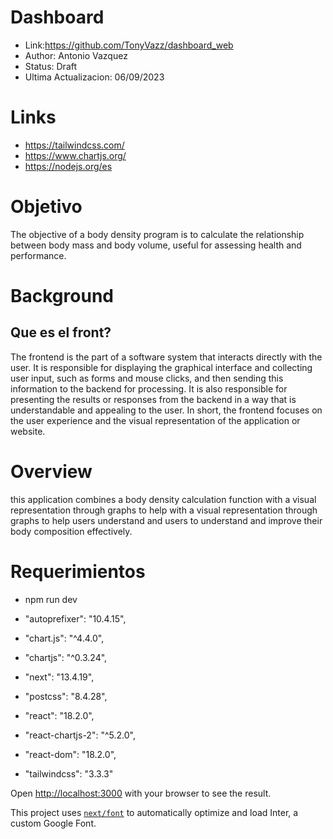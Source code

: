 # Dashboard
- Link:https://github.com/TonyVazz/dashboard_web
- Author: Antonio Vazquez
- Status: Draft 
- Ultima Actualizacion: 06/09/2023

# Links
- https://tailwindcss.com/
- https://www.chartjs.org/
- https://nodejs.org/es

# Objetivo
The objective of a body density program is to calculate the relationship between body mass and body volume, useful for assessing health and performance.


# Background
## Que es el front?
The frontend is the part of a software system that interacts directly with the user. It is responsible for displaying the graphical interface and collecting user input, such as forms and mouse clicks, and then sending this information to the backend for processing. It is also responsible for presenting the results or responses from the backend in a way that is understandable and appealing to the user. In short, the frontend focuses on the user experience and the visual representation of the application or website.

# Overview
this application combines a body density calculation function with a visual representation through graphs to help with a visual representation through graphs to help users understand and users to understand and improve their body composition effectively. 

# Requerimientos 
- npm run dev

-    "autoprefixer": "10.4.15",
-   "chart.js": "^4.4.0",
-    "chartjs": "^0.3.24",
-   "next": "13.4.19",
-    "postcss": "8.4.28",
-    "react": "18.2.0",
-    "react-chartjs-2": "^5.2.0",
-    "react-dom": "18.2.0",
-    "tailwindcss": "3.3.3"


Open [http://localhost:3000](http://localhost:3000) with your browser to see the result.

This project uses [`next/font`](https://nextjs.org/docs/basic-features/font-optimization) to automatically optimize and load Inter, a custom Google Font.
